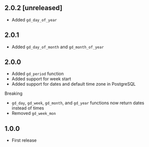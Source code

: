 ## 2.0.2 [unreleased]

- Added `gd_day_of_year`

## 2.0.1

- Added `gd_day_of_month` and `gd_month_of_year`

## 2.0.0

- Added `gd_period` function
- Added support for week start
- Added support for dates and default time zone in PostgreSQL

Breaking

- `gd_day`, `gd_week`, `gd_month`, and `gd_year` functions now return dates instead of times
- Removed `gd_week_mon`

## 1.0.0

- First release

